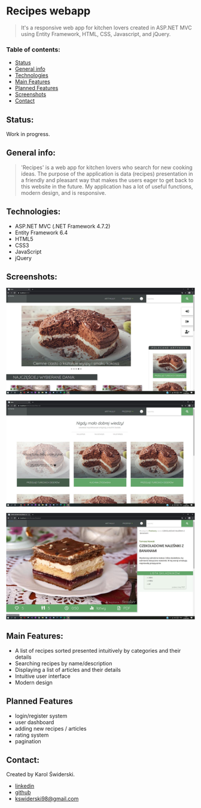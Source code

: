 # Recipes webapp

> It's a responsive web app for kitchen lovers created in ASP.NET MVC using Entity Framework, HTML, CSS, Javascript, and jQuery.

### Table of contents:
* [Status](#status)
* [General info](#general-info)
* [Technologies](#technologies)
* [Main Features](#main-features)
* [Planned Features](#planned-features)
* [Screenshots](#screenshots)
* [Contact](#contact)


## Status:

Work in progress.

## General info:

> 'Recipes' is a web app for kitchen lovers who search for new cooking ideas. The purpose of the application is data (recipes) presentation in a friendly and pleasant way that makes the users eager to get back to this website in the future. My application has a lot of useful functions, modern design, and is responsive.

## Technologies:

- ASP.NET MVC (.NET Framework 4.7.2)
- Entity Framework 6.4
- HTML5
- CSS3
- JavaScript
- jQuery


## Screenshots:

![screenshot](./img/apk1.jpg)

![screenshot](./img/apk2.jpg)

![screenshot](./img/apk3.jpg)

## Main Features:
 
- A list of recipes sorted presented intuitively by categories and their details
- Searching recipes by name/description
- Displaying a list of articles and their details
- Intuitive user interface
- Modern design

## Planned Features

- login/register system
- user dashboard
- adding new recipes / articles
- rating system
- pagination

## Contact: 

Created by Karol Świderski. 
* [linkedin ](https://www.linkedin.com/in/karolswiderski/)
* [github ](https://github.com/karolswiderski/)
* kswiderski98@gmail.com














